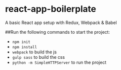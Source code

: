 # react-app-boilerplate
A basic React app setup with Redux, Webpack &amp; Babel

##Run the following commands to start the project:
- `npm init`
- `npm install`
- `webpack` to build the js
- `gulp sass` to build the css
- `python -m SimpleHTTPServer` to run the project